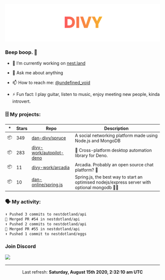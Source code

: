 
![](https://github.com/divy-work/divy-work/raw/master/assets/divy.png)

### Beep boop. 👋

- 🔭 I’m currently working on [nest.land](https://github.com/nestdotland/nest.land)

- 💬 Ask me about anything

- 📫 How to reach me: [@undefined_void](https://instagram.com/divy.exe)

- ⚡ Fun fact: I play guitar, listen to music, enjoy meeting new people, kinda introvert.

### 🗄 My projects:

|*|Stars|Repo|Description|
|---|---|---|---|
| 📦 | 349 | [dan-divy/spruce](https://github.com/dan-divy/spruce) | A social networking platform made using Node.js and MongoDB |
| 📦 | 283 | [divy-work/autopilot-deno](https://github.com/divy-work/autopilot-deno) | :rocket: Cross-platform desktop automation library for Deno. |
| 📦 | 11 | [divy-work/arcadia](https://github.com/divy-work/arcadia) | Arcadia. Probably an open source chat platform? :rocket: |
| 📦 | 10 | [dan-online/spring.js](https://github.com/dan-online/spring.js) | Spring.js, the best way to start an optimised nodejs/express server with optional mongodb 🍃🌲 |

### 🗣 My activity:

```
⬆️ Pushed 3 commits to nestdotland/api
🎉 Merged PR #54 in nestdotland/api
⬆️ Pushed 2 commits to nestdotland/api
🎉 Merged PR #55 in nestdotland/api
⬆️ Pushed 1 commit to nestdotland/eggs
```

### Join Discord

[![](https://discordapp.com/api/guilds/715564894904123424/widget.png?style=banner2)](https://discord.gg/uqywa4W)

------------
<p align="center">Last refresh: <b>Saturday, August 15th 2020, 2:32:10 am UTC</b></p>
